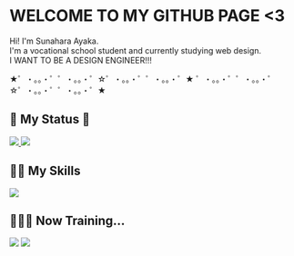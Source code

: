 # WELCOME TO MY GITHUB PAGE <3
<p>
  Hi! I'm Sunahara Ayaka.<br>
  I'm a vocational school student and currently studying web design.<br>
  I WANT TO BE A DESIGN ENGINEER!!!
</p>
<p>★゜・。。・゜゜・。。・゜☆゜・。。・゜゜・。。・゜★ ゜・。。・゜゜・。。・゜☆゜・。。・゜゜・。。・゜★</p>


## 🌟 My Status 🌟
<a href="https://github.com/snhrayk/github-readme-stats">
  <img src="https://github-readme-stats.vercel.app/api?username=snhrayk&count_private=true&theme=omni" />
</a>
<a href="https://github.com/snhrayk/github-readme-stats">
  <img src="https://github-readme-stats.vercel.app/api/top-langs/?username=snhrayk&layout=compact&theme=omni" />
</a>

## 👍🏻 My Skills
<img src="https://skillicons.dev/icons?i=html,css,scss,js,ai,ps,figma" />

## 👩🏻‍💻 Now Training...
<img src="https://skillicons.dev/icons?i=js,typescript,react,next,firebase,php,pug" />
<img src="https://skillicons.dev/icons?i=ae,pr" />

<!--
**snhrayk/snhrayk** is a ✨ _special_ ✨ repository because its `README.md` (this file) appears on your GitHub profile.

Here are some ideas to get you started:

- 🔭 I’m currently working on ...
- 🌱 I’m currently learning ...
- 👯 I’m looking to collaborate on ...
- 🤔 I’m looking for help with ...
- 💬 Ask me about ...
- 📫 How to reach me: ...
- 😄 Pronouns: ...
- ⚡ Fun fact: ...
-->
